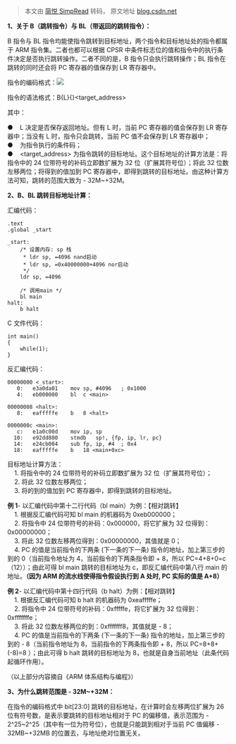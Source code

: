 > 本文由 [简悦 SimpRead](http://ksria.com/simpread/) 转码， 原文地址 [blog.csdn.net](https://blog.csdn.net/qq_38365495/article/details/80537000)

**1、关于 B（跳转指令）与 BL（带返回的跳转指令）：**

B 指令与 BL 指令均能使指令跳转到目标地址，两个指令和目标地址处的指令都属于 ARM 指令集。二者也都可以根据 CPSR 中条件标志位的值和指令中的执行条件决定是否执行跳转操作。二者不同的是，B 指令只会执行跳转操作；BL 指令在跳转的同时还会将 PC 寄存器的值保存到 LR 寄存器中。

指令的编码格式：![](https://img-blog.csdn.net/20180601141658732?watermark/2/text/aHR0cHM6Ly9ibG9nLmNzZG4ubmV0L3FxXzM4MzY1NDk1/font/5a6L5L2T/fontsize/400/fill/I0JBQkFCMA==/dissolve/70)

指令的语法格式：B{L}{<cond>}<target_address>

其中：

●    L 决定是否保存返回地址。但有 L 时，当前 PC 寄存器的值会保存到 LR 寄存器中；当没有 L 时，指令只会跳转，当前 PC 值不会保存到 LR 寄存器中；  
●    <cond> 为指令执行的条件码；  
●    <target_address> 为指令跳转的目标地址。这个目标地址的计算方法是：将指令中的 24 位带符号的补码立即数扩展为 32 位（扩展其符号位）；将此 32 位数左移两位；将得到的值加到 PC 寄存器中，即得到跳转的目标地址。由这种计算方法可知，跳转的范围大致为 - 32M~+32M。

**2、B、BL 跳转目标地址计算：**

汇编代码：  

```
.text
.global _start
 
_start:
	/* 设置内存: sp 栈 
	 * ldr sp, =4096 nand启动 
	 * ldr sp, =0x40000000+4096 nor启动 
	 */
	ldr sp, =4096  
	
	/* 调用main */
	bl main
halt:
	b halt
```

C 文件代码：

```
int main()
{
	while(1);
}
```

反汇编代码：

```
00000000 <_start>:
   0:	e3a0da01 	mov	sp, #4096	; 0x1000
   4:	eb000000 	bl	c <main>
 
00000008 <halt>:
   8:	eafffffe 	b	8 <halt>
 
0000000c <main>:
   c:	e1a0c00d 	mov	ip, sp
  10:	e92dd800 	stmdb	sp!, {fp, ip, lr, pc}
  14:	e24cb004 	sub	fp, ip, #4	; 0x4
  18:	eafffffe 	b	18 <main+0xc>
```

目标地址计算方法：  
    1. 将指令中的 24 位带符号的补码立即数扩展为 32 位（扩展其符号位）；  
    2. 将此 32 位数左移两位；  
    3. 将的到的值加到 PC 寄存器中，即得到跳转的目标地址。

**例 1**- 以汇编代码中第十二行代码（bl main）为例：【相对跳转】  
    1. 根据反汇编代码可知 bl main 的机器码为 0xeb000000；  
    2. 将指令中 24 位带符号的补码：0x000000，将它扩展为 32 位得到：0x00000000；  
    3. 将此 32 位数左移两位得到：0x00000000，其值就是 0；  
    4. PC 的值是当前指令的下两条 (下一条的下一条) 指令的地址，加上第三步的到的 0（当前指令地址为 4，当前指令的下两条指令即 + 8，所以 PC=4+8+0=c（12））；由此可得 bl main 跳转的目标地址为 c，即反汇编代码中第八行 main 的地址。**（因为 ARM 的流水线使得指令假设执行到 A 处时, PC 实际的值是 A+8）**

**例 2**- 以汇编代码中第十四行代码（b halt）为例：【相对跳转】  
    1. 根据反汇编代码可知 b halt 的机器码为 0xeafffffe；  
    2. 将指令中 24 位带符号的补码：0xfffffe，将它扩展为 32 位得到：0xfffffffe；  
    3. 将此 32 位数左移两位的到：0xfffffff8，其值就是 - 8；  
    4. PC 的值是当前指令的下两条 (下一条的下一条) 指令的地址，加上第三步的到的 - 8（当前指令地址为 8，当前指令的下两条指令即 + 8，所以 PC=8+8+(-8)=8 ）；由此可得 b halt 跳转的目标地址为 8，也就是自身当前地址（此条代码起循环作用）。

（以上部分内容摘自《ARM 体系结构与编程》）  

**3、为什么跳转范围是 - 32M~+32M：**

在指令的编码格式中 bit[23:0] 跳转的目标地址，在计算时会左移两位扩展为 26 位有符号数，是表示要跳转的目标地址相对于 PC 的偏移值，表示范围为 - 2^25~2^25（其中有一位为符号位），也就是只能跳到相对于当前 PC 值偏移 - 32MB~+32MB 的位置去，与地址绝对位置无关。